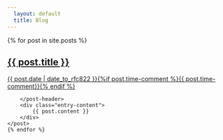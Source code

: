 ```yaml
---
  layout: default
  title: Blog
---
```

<div class="listing">
    {% for post in site.posts %}
    <post>
        <post-header class="entry-header">
            <h2 class="entry-title">
            <a href="{{ post.url | prepend: site.baseurl }}">{{ post.title }}</a>
            </h2>
            <p class="published" datetime="{{ post.date }}" pubdate="">
            <a href="{{ post.url | prepend: site.baseurl }}">{{ post.date | date_to_rfc822 }}{%if post.time-comment %}{{ post.time-comment}}{% endif %}</a>
            </p>

        </post-header>
        <div class="entry-content">
            {{ post.content }}
        </div>
    </post>
    {% endfor %}
</div>
